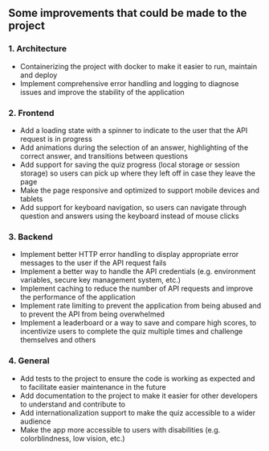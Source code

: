 ## Some improvements that could be made to the project

### 1. Architecture
  - Containerizing the project with docker to make it easier to run, maintain and deploy
  - Implement comprehensive error handling and logging to diagnose issues and improve the stability of the application

### 2. Frontend
  - Add a loading state with a spinner to indicate to the user that the API request is in progress
  - Add animations during the selection of an answer, highlighting of the correct answer, and transitions between questions
  - Add support for saving the quiz progress (local storage or session storage) so users can pick up where they left off in case they leave the page
  - Make the page responsive and optimized to support mobile devices and tablets
  - Add support for keyboard navigation, so users can navigate through question and answers using the keyboard instead of mouse clicks

### 3. Backend
  -  Implement better HTTP error handling to display appropriate error messages to the user if the API request fails
  -  Implement a better way to handle the API credentials (e.g. environment variables, secure key management system, etc.)
  -  Implement caching to reduce the number of API requests and improve the performance of the application
  -  Implement rate limiting to prevent the application from being abused and to prevent the API from being overwhelmed
  -  Implement a leaderboard or a way to save and compare high scores, to incentivize users to complete the quiz multiple times and challenge themselves and others

### 4. General
  - Add tests to the project to ensure the code is working as expected and to facilitate easier maintenance in the future
  - Add documentation to the project to make it easier for other developers to understand and contribute to
  - Add internationalization support to make the quiz accessible to a wider audience
  - Make the app more accessible to users with disabilities (e.g. colorblindness, low vision, etc.)